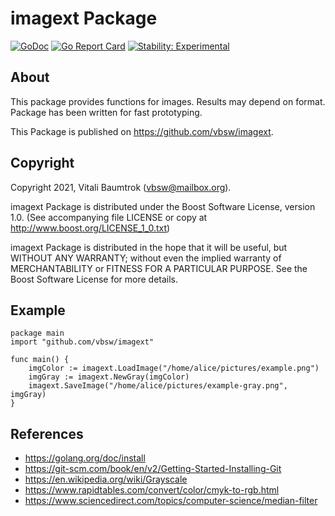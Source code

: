 # imagext Package

[![GoDoc](https://godoc.org/github.com/vbsw/imagext?status.svg)](https://godoc.org/github.com/vbsw/imagext) [![Go Report Card](https://goreportcard.com/badge/github.com/vbsw/imagext)](https://goreportcard.com/report/github.com/vbsw/imagext) [![Stability: Experimental](https://masterminds.github.io/stability/experimental.svg)](https://masterminds.github.io/stability/experimental.html)

## About
This package provides functions for images. Results may depend on format. Package has been written for fast prototyping.

This Package is published on <https://github.com/vbsw/imagext>.

## Copyright
Copyright 2021, Vitali Baumtrok (vbsw@mailbox.org).

imagext Package is distributed under the Boost Software License, version 1.0. (See accompanying file LICENSE or copy at http://www.boost.org/LICENSE_1_0.txt)

imagext Package is distributed in the hope that it will be useful, but WITHOUT ANY WARRANTY; without even the implied warranty of MERCHANTABILITY or FITNESS FOR A PARTICULAR PURPOSE. See the Boost Software License for more details.

## Example

	package main
	import "github.com/vbsw/imagext"

	func main() {
		imgColor := imagext.LoadImage("/home/alice/pictures/example.png")
		imgGray := imagext.NewGray(imgColor)
		imagext.SaveImage("/home/alice/pictures/example-gray.png", imgGray)
	}

## References
- https://golang.org/doc/install
- https://git-scm.com/book/en/v2/Getting-Started-Installing-Git
- https://en.wikipedia.org/wiki/Grayscale
- https://www.rapidtables.com/convert/color/cmyk-to-rgb.html
- https://www.sciencedirect.com/topics/computer-science/median-filter
